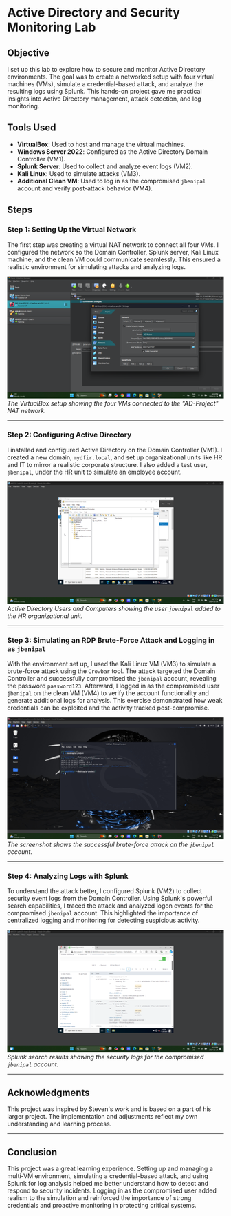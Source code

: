 # Active Directory and Security Monitoring Lab

## Objective
I set up this lab to explore how to secure and monitor Active Directory environments. The goal was to create a networked setup with four virtual machines (VMs), simulate a credential-based attack, and analyze the resulting logs using Splunk. This hands-on project gave me practical insights into Active Directory management, attack detection, and log monitoring.

## Tools Used
- **VirtualBox**: Used to host and manage the virtual machines.
- **Windows Server 2022**: Configured as the Active Directory Domain Controller (VM1).
- **Splunk Server**: Used to collect and analyze event logs (VM2).
- **Kali Linux**: Used to simulate attacks (VM3).
- **Additional Clean VM**: Used to log in as the compromised `jbenipal` account and verify post-attack behavior (VM4).

## Steps

### Step 1: Setting Up the Virtual Network
The first step was creating a virtual NAT network to connect all four VMs. I configured the network so the Domain Controller, Splunk server, Kali Linux machine, and the clean VM could communicate seamlessly. This ensured a realistic environment for simulating attacks and analyzing logs.

![VMS Network](4-vms-within-the-same-network.png)  
*The VirtualBox setup showing the four VMs connected to the "AD-Project" NAT network.*

---

### Step 2: Configuring Active Directory
I installed and configured Active Directory on the Domain Controller (VM1). I created a new domain, `mydfir.local`, and set up organizational units like HR and IT to mirror a realistic corporate structure. I also added a test user, `jbenipal`, under the HR unit to simulate an employee account.

![AD User Management](jagraj-benipal-in-ad.png)  
*Active Directory Users and Computers showing the user `jbenipal` added to the HR organizational unit.*

---

### Step 3: Simulating an RDP Brute-Force Attack and Logging in as `jbenipal`
With the environment set up, I used the Kali Linux VM (VM3) to simulate a brute-force attack using the `Crowbar` tool. The attack targeted the Domain Controller and successfully compromised the `jbenipal` account, revealing the password `password123`. Afterward, I logged in as the compromised user `jbenipal` on the clean VM (VM4) to verify the account functionality and generate additional logs for analysis. This exercise demonstrated how weak credentials can be exploited and the activity tracked post-compromise.

![RDP Attack Simulation](kali-linux-jbenipal-credentials-hacked.png)  
*The screenshot shows the successful brute-force attack on the `jbenipal` account.*

---

### Step 4: Analyzing Logs with Splunk
To understand the attack better, I configured Splunk (VM2) to collect security event logs from the Domain Controller. Using Splunk's powerful search capabilities, I traced the attack and analyzed logon events for the compromised `jbenipal` account. This highlighted the importance of centralized logging and monitoring for detecting suspicious activity.

![Splunk Log Analysis](splunk-shows-search-results.png)  
*Splunk search results showing the security logs for the compromised `jbenipal` account.*

---

## Acknowledgments
This project was inspired by Steven's work and is based on a part of his larger project. The implementation and adjustments reflect my own understanding and learning process.

---

## Conclusion
This project was a great learning experience. Setting up and managing a multi-VM environment, simulating a credential-based attack, and using Splunk for log analysis helped me better understand how to detect and respond to security incidents. Logging in as the compromised user added realism to the simulation and reinforced the importance of strong credentials and proactive monitoring in protecting critical systems.

